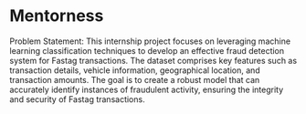 # Mentorness
Problem Statement:
This internship project focuses on leveraging machine learning classification techniques to develop an
effective fraud detection system for Fastag transactions. The dataset comprises key features such as
transaction details, vehicle information, geographical location, and transaction amounts. The goal is to
create a robust model that can accurately identify instances of fraudulent activity, ensuring the integrity
and security of Fastag transactions.

